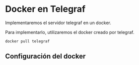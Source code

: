 # Docker en Telegraf

Implementaremos el servidor telegraf en un docker.

Para implementarlo, utilizaremos el docker creado por telegraf.

```
docker pull telegraf
```

## Configuración del docker
